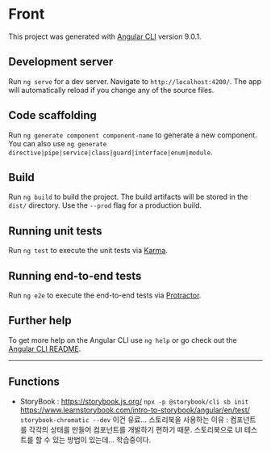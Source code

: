 # Front

This project was generated with [Angular CLI](https://github.com/angular/angular-cli) version 9.0.1.

## Development server

Run `ng serve` for a dev server. Navigate to `http://localhost:4200/`. The app will automatically reload if you change any of the source files.

## Code scaffolding

Run `ng generate component component-name` to generate a new component. You can also use `ng generate directive|pipe|service|class|guard|interface|enum|module`.

## Build

Run `ng build` to build the project. The build artifacts will be stored in the `dist/` directory. Use the `--prod` flag for a production build.

## Running unit tests

Run `ng test` to execute the unit tests via [Karma](https://karma-runner.github.io).

## Running end-to-end tests

Run `ng e2e` to execute the end-to-end tests via [Protractor](http://www.protractortest.org/).

## Further help

To get more help on the Angular CLI use `ng help` or go check out the [Angular CLI README](https://github.com/angular/angular-cli/blob/master/README.md).

----

## Functions
- StoryBook : https://storybook.js.org/
`npx -p @storybook/cli sb init`
https://www.learnstorybook.com/intro-to-storybook/angular/en/test/
`storybook-chromatic --dev` 이건 유료...
스토리북을 사용하는 이유 : 컴포넌트를 각각의 상태를 만들어 컴포넌트를 개발하기 편하기 때문.
스토리북으로 UI 테스트를 할 수 있는 방법이 있는데... 학습중이다.

